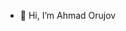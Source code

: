 - 👋 Hi, I’m Ahmad Orujov


<!---
Axmedik53755/Axmedik53755 is a ✨ special ✨ repository because its `README.md` (this file) appears on your GitHub profile.
You can click the Preview link to take a look at your changes.
--->
